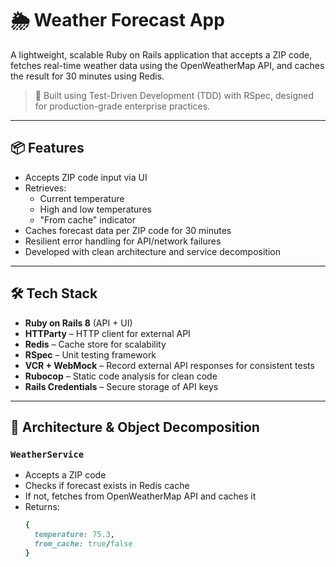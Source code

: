 # 🌦️ Weather Forecast App

A lightweight, scalable Ruby on Rails application that accepts a ZIP code, fetches real-time weather data using the OpenWeatherMap API, and caches the result for 30 minutes using Redis.

> 🧪 Built using Test-Driven Development (TDD) with RSpec, designed for production-grade enterprise practices.

---

## 📦 Features

- Accepts ZIP code input via UI
- Retrieves:
  - Current temperature
  - High and low temperatures
  - "From cache" indicator
- Caches forecast data per ZIP code for 30 minutes
- Resilient error handling for API/network failures
- Developed with clean architecture and service decomposition

---

## 🛠️ Tech Stack

- **Ruby on Rails 8** (API + UI)
- **HTTParty** – HTTP client for external API
- **Redis** – Cache store for scalability
- **RSpec** – Unit testing framework
- **VCR + WebMock** – Record external API responses for consistent tests
- **Rubocop** – Static code analysis for clean code
- **Rails Credentials** – Secure storage of API keys

---

## 🧱 Architecture & Object Decomposition

### `WeatherService`
- Accepts a ZIP code
- Checks if forecast exists in Redis cache
- If not, fetches from OpenWeatherMap API and caches it
- Returns:
  ```ruby
  {
    temperature: 75.3,
    from_cache: true/false
  }
